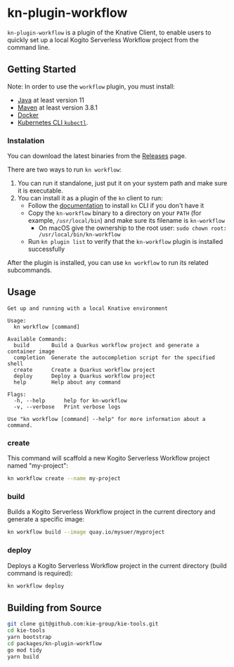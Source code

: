 # kn-plugin-workflow

`kn-plugin-workflow` is a plugin of the Knative Client, to enable users to quickly set up a local Kogito Serverless Workflow project from the command line.

## Getting Started

Note: In order to use the `workflow` plugin, you must install:

- [Java](https://www.java.com/en/download/help/download_options.html) at least version 11
- [Maven](https://maven.apache.org/install.html) at least version 3.8.1
- [Docker](https://docs.docker.com/engine/install/)
- [Kubernetes CLI `kubectl`](https://kubernetes.io/docs/tasks/tools/install-kubectl).

### Instalation

You can download the latest binaries from the [Releases](https://github.com/kiegroup/kie-tools/releases) page.

There are two ways to run `kn workflow`:

1. You can run it standalone, just put it on your system path and make sure it is executable.
2. You can install it as a plugin of the `kn` client to run:
   - Follow the [documentation](https://github.com/knative/client/blob/main/docs/README.md#installing-kn) to install `kn` CLI if you don't have it
   - Copy the `kn-workflow` binary to a directory on your `PATH` (for example, `/usr/local/bin`) and make sure its filename is `kn-workflow`
     - On macOS give the ownership to the root user: `sudo chown root: /usr/local/bin/kn-workflow`
   - Run `kn plugin list` to verify that the `kn-workflow` plugin is installed successfully

After the plugin is installed, you can use `kn workflow` to run its related subcommands.

## Usage

```
Get up and running with a local Knative environment

Usage:
  kn workflow [command]

Available Commands:
  build       Build a Quarkus workflow project and generate a container image
  completion  Generate the autocompletion script for the specified shell
  create      Create a Quarkus workflow project
  deploy      Deploy a Quarkus workflow project
  help        Help about any command

Flags:
  -h, --help      help for kn-workflow
  -v, --verbose   Print verbose logs

Use "kn workflow [command] --help" for more information about a command.
```

### create

This command will scaffold a new Kogito Serverless Workflow project named "my-project":

```bash
kn workflow create --name my-project
```

### build

Builds a Kogito Serverless Workflow project in the current directory and generate a specific image:

```bash
kn workflow build --image quay.io/mysuer/myproject
```

### deploy

Deploys a Kogito Serverless Workflow project in the current directory (build command is required):

```bash
kn workflow deploy
```

## Building from Source

```bash
git clone git@github.com:kie-group/kie-tools.git
cd kie-tools
yarn bootstrap
cd packages/kn-plugin-workflow
go mod tidy
yarn build
```
